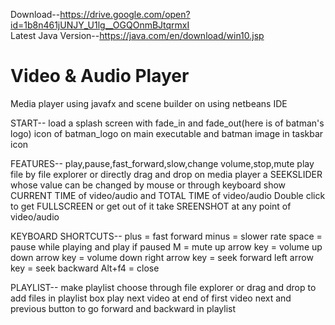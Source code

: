 Download--https://drive.google.com/open?id=1b8n461jUNJY_U1lg__OGQOnmBJtqrmxI<br>
Latest Java Version--https://java.com/en/download/win10.jsp

# Video & Audio Player
Media player using javafx and scene builder on using netbeans IDE  
  
START--
load a splash screen with fade_in and fade_out(here is of batman's logo)
icon of batman_logo on main executable and batman image in taskbar icon

FEATURES--
play,pause,fast_forward,slow,change volume,stop,mute
play file by file explorer or directly drag and drop on media player
a SEEKSLIDER whose value can be changed by mouse or through keyboard
show CURRENT TIME of video/audio and TOTAL TIME of video/audio
Double click to get FULLSCREEN or get out of it
take SREENSHOT at any point of video/audio

KEYBOARD SHORTCUTS--
plus = fast forward
minus = slower rate
space = pause while playing and play if paused
M = mute
up arrow key = volume up
down arrow key = volume down
right arrow key = seek forward
left arrow key = seek backward
Alt+f4 = close

PLAYLIST--
make playlist
choose through file explorer or drag and drop to add files in playlist box
play next video at end of first video 
next and previous button to go forward and backward in playlist
